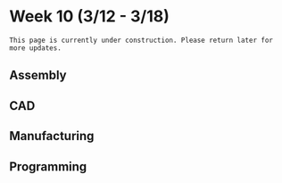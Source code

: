 # Week 10 (3/12 - 3/18)

```{admonition} Under Construction
This page is currently under construction. Please return later for more updates.
```

## Assembly

## CAD

## Manufacturing

## Programming

